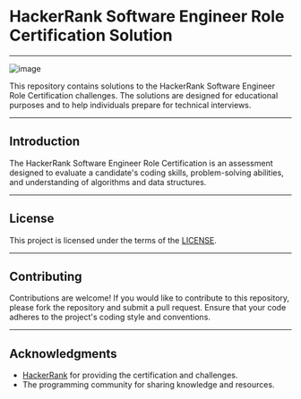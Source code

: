 # HackerRank Software Engineer Role Certification Solution
---
![image](https://github.com/user-attachments/assets/114329d2-2d8d-4097-92f3-c45ea68bb28a)


This repository contains solutions to the HackerRank Software Engineer Role Certification challenges. The solutions are designed for educational purposes and to help individuals prepare for technical interviews.

---
## Introduction

The HackerRank Software Engineer Role Certification is an assessment designed to evaluate a candidate's coding skills, problem-solving abilities, and understanding of algorithms and data structures. 

---
## License

This project is licensed under the terms of the [LICENSE](LICENSE).

---
## Contributing

Contributions are welcome! If you would like to contribute to this repository, please fork the repository and submit a pull request. Ensure that your code adheres to the project's coding style and conventions.

---
## Acknowledgments

- [HackerRank](https://www.hackerrank.com/) for providing the certification and challenges.
- The programming community for sharing knowledge and resources.
